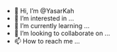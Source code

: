 - 👋 Hi, I’m @YasarKah
- 👀 I’m interested in ...
- 🌱 I’m currently learning ...
- 💞️ I’m looking to collaborate on ...
- 📫 How to reach me ...

<!---
YasarKah/YasarKah is a ✨ special ✨ repository because its `README.md` (this file) appears on your GitHub profile.
You can click the Preview link to take a look at your changes.
--->
